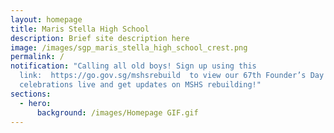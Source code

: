 ```yaml
---
layout: homepage
title: Maris Stella High School
description: Brief site description here
image: /images/sgp_maris_stella_high_school_crest.png
permalink: /
notification: "Calling all old boys! Sign up using this
  link:  https://go.gov.sg/mshsrebuild  to view our 67th Founder’s Day
  celebrations live and get updates on MSHS rebuilding!"
sections:
  - hero:
      background: /images/Homepage GIF.gif
---
```

